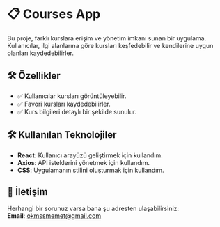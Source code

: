 # 📋 Courses App

Bu proje, farklı kurslara erişim ve yönetim imkanı sunan bir uygulama. Kullanıcılar, ilgi alanlarına göre kursları keşfedebilir ve kendilerine uygun olanları kaydedebilirler.

## 🛠️ Özellikler

- ✅ Kullanıcılar kursları görüntüleyebilir.
- ✅ Favori kursları kaydedebilirler.
- ✅ Kurs bilgileri detaylı bir şekilde sunulur.

## 🛠️ Kullanılan Teknolojiler

- **React**: Kullanıcı arayüzü geliştirmek için kullandım.
- **Axios**: API isteklerini yönetmek için kullandım.
- **CSS**: Uygulamanın stilini oluşturmak için kullandım.

## 📧 İletişim

Herhangi bir sorunuz varsa bana şu adresten ulaşabilirsiniz:  
**Email**: okmssmemet@gmail.com
